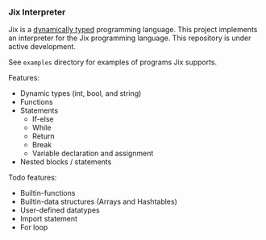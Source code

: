### Jix Interpreter

Jix is a [dynamically typed](https://en.wikipedia.org/wiki/Dynamic_programming_language) programming language. This project implements an interpreter for the Jix programming language. This repository is under active development.

See `examples` directory for examples of programs Jix supports.

Features: 
- Dynamic types (int, bool, and string)
- Functions
- Statements
    - If-else
    - While
    - Return
    - Break
    - Variable declaration and assignment
- Nested blocks / statements

Todo features:
- Builtin-functions
- Builtin-data structures (Arrays and Hashtables)
- User-defined datatypes
- Import statement
- For loop